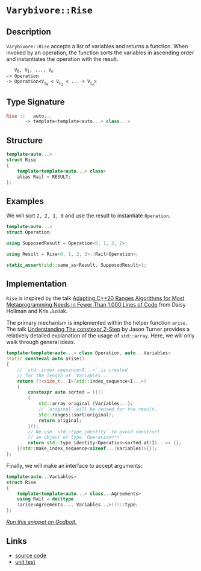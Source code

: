 <!-- Copyright 2024 Feng Mofan
SPDX-License-Identifier: Apache-2.0 -->

# `Varybivore::Rise`

## Description

`Varybivore::Rise` accepts a list of variables and returns a function.
When invoked by an operation, the function sorts the variables in ascending order and instantiates the operation with the result.

<pre><code>   V<sub>0</sub>, V<sub>1</sub>, ..., V<sub>n</sub>
-> Operation
-> Operation&lt;V<sub>i<sub>0</sub></sub> &lt; V<sub>i<sub>1</sub></sub> &lt; ... &lt; V<sub>i<sub>n</sub></sub>&gt;</code></pre>

## Type Signature

```Haskell
Rise ::   auto...
       -> template<template<auto...> class...>
```

## Structure

```C++
template<auto...>
struct Rise
{
    template<template<auto...> class>
    alias Rail = RESULT;
};
```

## Examples

We will sort `2, 2, 1, 0` and use the result to instantiate `Operation`.

```C++
template<auto...>
struct Operation;

using SupposedResult = Operation<0, 1, 2, 2>;

using Result = Rise<0, 1, 2, 2>::Rail<Operation>;

static_assert(std::same_as<Result, SupposedResult>);
```

## Implementation

`Rise` is inspired by the talk [Adapting C++20 Ranges Algorithms for Most Metaprogramming Needs in Fewer Than 1,000 Lines of Code](https://youtu.be/69PuizjrgBM?list=PLPqbaGB3rnNmIaWPvuu4U6LWt1XooNi-L) from Daisy Hollman and Kris Jusiak.

The primary mechanism is implemented within the helper function `arise`.
The talk [Understanding The constexpr 2-Step](https://youtu.be/_AefJX66io8?list=PLPqbaGB3rnNmIaWPvuu4U6LWt1XooNi-L) by Jason Turner provides a relatively detailed explanation of the usage of `std::array`. Here, we will only walk through general ideas.

```C++
template<template<auto...> class Operation, auto...Variables>
static consteval auto arise()
{    
    // `std::index_sequence<I...>` is created
    // for the length of `Variables...`.
    return []<size_t...I>(std::index_sequence<I...>)
    {
        constexpr auto sorted = []()
        {
            std::array original {Variables...};
            // `original` will be reused for the result.
            std::ranges::sort(original);
            return original;
        }();
        // We use `std::type_identity` to avoid construct
        // an object of type `Operation<*>`.
        return std::type_identity<Operation<sorted.at(I)...>> {};
    }(std::make_index_sequence<sizeof...(Variables)>{});
};
```

Finally, we will make an interface to accept arguments:

```C++
template<auto...Variables>
struct Rise
{
    template<template<auto...> class...Agreements>
    using Rail = decltype
    (arise<Agreements..., Variables...>())::type;
};
```

[*Run this snippet on Godbolt.*](https://godbolt.org/#z:OYLghAFBqd5QCxAYwPYBMCmBRdBLAF1QCcAaPECAMzwBtMA7AQwFtMQByARg9KtQYEAysib0QXACx8BBAKoBnTAAUAHpwAMvAFYTStJg1DIApACYAQuYukl9ZATwDKjdAGFUtAK4sGIAKwAzKSuADJ4DJgAcj4ARpjEIJL%2BpAAOqAqETgwe3r4BwemZjgLhkTEs8YnJtpj2JQxCBEzEBLk%2BfkG19dlNLQRl0XEJSSkKza3t%2BV3j/YMVVaMAlLaoXsTI7BzmgRHI3lgA1CaBbl6OtIQAnifYJhoAgjt7B5jHpy3ETDeBd4/PDH2XiOJzcYmAJEICBYt3uTzMu0Br3ebmQ43QWCosP%2BjwImBYqQMeNBeIJRMwoKY51QADo6bdDvsmAoFIcAPKpBJMBqkQ5Uoh0mkANRaeCYsXoCmxD1mjmQjIE40wADcxHzqXziHglBAlnCTAB2CyHE3HR6mw4AektxwAbBp0SAQBEsKoAPpKACOXkYm1BAElBbD7YdtYziJhuZh0HCLdbDvxiIcCAg3vQjCnDqgqHaNCKteLJUH7TTY6aIwR1gxjv4rP4ACKgzIAL0wboIgv9twgjudDFdHsw3t9FNOgfpvz15tNhqs04tJrQDCVqlSSf5qEOChIePQ73rNbr9d1ZYXxyNp7Ppt7n2%2BWa1wAiatn%2BbFEswCiDBsbgTnDyvC7xiY9qQo%2BzC0MBGiHAA7nQtCHPEhwRl4Sh7omyapkhH5eLQHaXgBvZfEYH5OturQQKBT60Hqv74VeFZVveeBgWIJx/gBhrHjR7FXvGADqbwoW8kG9gQVycm6eBYII1yQcmm5MMqqBSQqy4EMQXgOHRJrxoYWaxNomAOFmOZiZyuYclyDSgkGvyQaW84LgxxDVqJ4ltlJjCOGJoKWV81mnGRu40tyED%2Bkstl3L855WN%2BbGXpxPYEOgTosEwADWHn9pg7pej6gKjm4LaYNmgoQK%2BhYfjRdwXt%2B3H6nFtE4g8pKElGlLUoKFXvlKdmPOMGnGQAStqFL/BejmteSJL4m1xIfJ1E7YIyBgsoKDzABG%2BJeb1fz/qaKERMAhxDUwdD7ocWD7GZY37SaECikooIbVtbCCJ%2BdK8t1RZLbqSxOjd8XjT%2Bf5wpaABUkNQ9Dlpg1DAAq2BCPDUOw48EPQ5jaNPLis3TQtApLXCA2aQQ7Kcv52RAzjDyHUYhxCF4qRFNGQ3YbhF1%2BdyVOnBovJcLyZiC7CTU03Tx1swoOFkycB4jU9vP84Lwu/E6p10L5FPcwIIug/1zRym6zJKORvYKKwbbMqCkvS7yjPMxkrPswQtzcRwKy0Jw/i8H4HBaKQqCcG41jWFuawbMJCI8KQBCaO7KzpQEBo0rakgAJyBAatpR1wZhmAaBr6Jwki8CwEgaHzvv%2B4HHC8AoIB87Hfvu6QcCwDAiAgGsBCpOc5CUGgBJ0AkUQW5wqgABy2gAtKnhzAMg8pSDSZi8NGhCQilAv8IIIhiOwUgyIIigqOozekLoAvQV8qScDwHtez7ccB5wbLnL3ZPZock8z3PC9L5IFehwIAeCHvQJMOwuBLF4E3LQKwIBIEHqkYeZAKAQCQSgkAwApBCxoLhBI9cICxGfrEJ8xArh314KQ5g5C2QGSMk3aOg83oEDZAwWgFDz5YFiF4YAYJaC0HrtwXgWA0pGHEFwvAEYHB4GVCRc%2BOUjLnC2NHCIeJPbn0uLEL45CPBYGfupPAZdhGkDkcQWIjt6z4kMMAS4Rg44rCoAYYACghR4EwNBSyvto472EKIcQh9fEnzUM/S%2B%2BgbEoBDpYfQeBYj10gCsVAqQGhCOnuiWWphLDWDMNXMxWosDxN1N0Bh2QXD9imH4AWYQIhDEqCMAWRQsgCAqXoRpDR5jDESALOwJSBB9EmJ4DoegekyL6RMAYNSFj1NsOMlp3TxkdLqV0lY251ibAkA/Dg3tSBV14DXb%2BU9Z6SHnovQ4y8zDANwBvCBUdoExwcSsVMTAsCJCKYnSQgQaQZwNJIDQkgzCSHtBofwto05Fw4CXUgZdAhcBTlwW0E804T3hf4SQXB/AZ1tDs5%2BNc64N3uc3eBHcEFd3fn3NBGDwGjzYJwFoLBlQGmnkwFaNizlpxpLC/268iD5L0L4veATpBBKUCE8%2BughbXyYLfYRmztm7JfhwN%2BPdzgmU1PSxlzKmT0y4OyzlwDQHIPAccBEZg7mwJbiSylCR%2B7oNQGAkYdKGXTy1dgtOXA%2BZ4LxMQQhxDz7UJaJw6O/raH0IcJQ0gzCvJsI4c/bhvD%2BGCPDaImxEj/b4GkY4ORQiuWqCUXicNai6jPy0Toq4eitj%2B0McY6OZiLFKCsWI2xR0HF8Gca49xnjOTeN4Py/xB8hWyGCWff24rwn2MyVYaJWjCmJOSdkVJ6TAj1gndk3JCR8kkQScU0ZfgICuDmSEfsizFgNIyE0nIgz8inuKNkY90yRkNH6W0S9lTt2PoWZMzpwzZkvu/XMT9SyNmrDWQfWVT9z77MdRqll2rdU0ighAK5PLjUwrNQ80gTyXmUE2ZC6F7K/kGgxQXQI/zAVouxRBzgeLG4trbp3buH8bVWuINSrYdK54sAUMqeUyodU0nJOMNe%2BAeVST5bIAV/aj7yBFcOnQIBgiSulffcFcqcWvzJZ/HM7Hjmce44cXj7KBNkxAXaw1CQUOBDQ4S1uiDTMoKY3Z8BIBuPMzdAZt0RmjbEBYKnPgdAvU%2BpIWQwNVDgt0MMmGkxkbBDRs4WmzAPC%2BFiETSY5N4iK0iKkSUrNz9FHIGUQWwQRbNGxNLeWgxWpq28FrZY6x4jm3WacUwFxbiPFePDb2/eEgB3Hxk6E%2BTY7jBRJsNO%2BAs6UmcEtI6Fdlgcl7LyZ5Gdb7Sl7vKb%2BqpR6AMnrSGehoB62m3q2/euovTGg/ryK%2Bh9vQP3lC/fM/oB7ZitDvcs4DEcgMaNU5RjgaqONcZ43xozlzhMkBQ1AmB6HMMjCKRo3DIAzDssCIEfw/g/nuo0EjrOE8KPVyo7YfF5qlgJySGYGkyONDZ0zgiieBczACw0YEcDuPa4ErgZs1eOO9l48JysMxmRnCSCAA%3D%3D%3D)

## Links

- [source code](../../../../conceptrodon/descend/varybivore/rise.hpp)
- [unit test](../../../../tests/unit/metafunctions/varybivore/rise.test.hpp)
